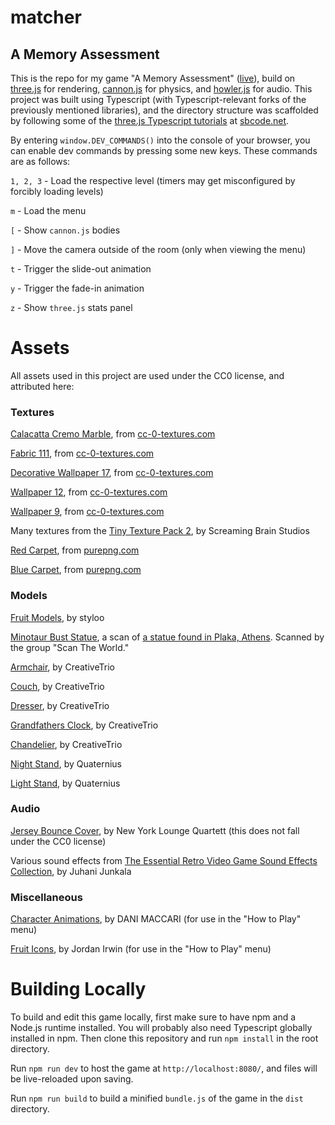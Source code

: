 # matcher

## A Memory Assessment

This is the repo for my game "A Memory Assessment" ([live](https://corncycle.com/a-memory-assessment)), build on [three.js](https://threejs.org/) for rendering, [cannon.js](https://schteppe.github.io/cannon.js/) for physics, and [howler.js](https://howlerjs.com/) for audio. This project was built using Typescript (with Typescript-relevant forks of the previously mentioned libraries), and the directory structure was scaffolded by following some of the [three.js Typescript tutorials](https://sbcode.net/threejs/) at [sbcode.net](https://sbcode.net/).

By entering `window.DEV_COMMANDS()` into the console of your browser, you can enable dev commands by pressing some new keys. These commands are as follows:

`1, 2, 3` - Load the respective level (timers may get misconfigured by forcibly loading levels)

`m` - Load the menu

`[` - Show `cannon.js` bodies

`]` - Move the camera outside of the room (only when viewing the menu)

`t` - Trigger the slide-out animation

`y` - Trigger the fade-in animation

`z` - Show `three.js` stats panel

# Assets

All assets used in this project are used under the CC0 license, and attributed here:

### Textures

[Calacatta Cremo Marble](https://cc0-textures.com/t/st-calacatta-cremo-marble), from [cc-0-textures.com](https://cc0-textures.com/)

[Fabric 111](https://cc0-textures.com/t/st-fabric-111), from [cc-0-textures.com](https://cc0-textures.com/)

[Decorative Wallpaper 17](https://cc0-textures.com/t/st-decorative-wallpaper-17), from [cc-0-textures.com](https://cc0-textures.com/)

[Wallpaper 12](https://cc0-textures.com/t/st-wallpaper-12), from [cc-0-textures.com](https://cc0-textures.com/)

[Wallpaper 9](https://cc0-textures.com/t/st-wallpaper-9), from [cc-0-textures.com](https://cc0-textures.com/)

Many textures from the [Tiny Texture Pack 2](https://screamingbrainstudios.itch.io/tiny-texture-pack-2), by Screaming Brain Studios

[Red Carpet](https://purepng.com/photo/20996/objects-carpet), from [purepng.com](https://purepng.com/)

[Blue Carpet](https://purepng.com/photo/20985/objects-carpet), from [purepng.com](https://purepng.com/)

### Models

[Fruit Models](https://styloo.itch.io/food), by styloo

[Minotaur Bust Statue](https://sketchfab.com/3d-models/43450-nma-minotaur-279c632816374d0c89e78709155ed037), a scan of [a statue found in Plaka, Athens](https://www.namuseum.gr/en/monthly_artefact/the-face-of-the-beast-asterion-the-minotaur/). Scanned by the group "Scan The World."

[Armchair](https://poly.pizza/m/myd1WSucAz), by CreativeTrio

[Couch](https://poly.pizza/m/ZAezzWDcmU), by CreativeTrio

[Dresser](https://poly.pizza/m/Ud8QR8Ku9e), by CreativeTrio

[Grandfathers Clock](https://poly.pizza/m/09YKIkFZnA), by CreativeTrio

[Chandelier](https://poly.pizza/m/RPLTkXHOOM), by CreativeTrio

[Night Stand](https://poly.pizza/m/9LI73c5uFA), by Quaternius

[Light Stand](https://poly.pizza/m/9L6lLUl9sD), by Quaternius

### Audio

[Jersey Bounce Cover](https://www.youtube.com/watch?v=dXOk56jyc7Y), by New York Lounge Quartett (this does not fall under the CC0 license)

Various sound effects from [The Essential Retro Video Game Sound Effects Collection](https://opengameart.org/content/512-sound-effects-8-bit-style), by Juhani Junkala

### Miscellaneous

[Character Animations](https://dani-maccari.itch.io/player-animations-tim), by DANI MACCARI (for use in the "How to Play" menu)

[Fruit Icons](https://iconduck.com/sets/food-icons/categories/fruit), by Jordan Irwin (for use in the "How to Play" menu)

# Building Locally

To build and edit this game locally, first make sure to have npm and a Node.js runtime installed. You will probably also need Typescript globally installed in npm. Then clone this repository and run `npm install` in the root directory.

Run `npm run dev` to host the game at `http://localhost:8080/`, and files will be live-reloaded upon saving.

Run `npm run build` to build a minified `bundle.js` of the game in the `dist` directory.
